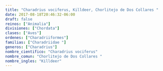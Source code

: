 ```yaml
---
title: "Charadrius vociferus, Killdeer, Chorlitejo de Dos Collares "
date: 2017-08-18T20:46:32-06:00
draft: false
reinos: ["Animalia"]
divisiones: ["Chordata"]
clases: ["Aves"]
ordenes: ["Charadriiformes"]
familias: ["Charadriidae "]
generos: ["Charadrius"]
nombre_cientifico: "Charadrius vociferus"
nombre_comun: "Chorlitejo de Dos Collares "
nombre_ingles: "Killdeer"
---
```

